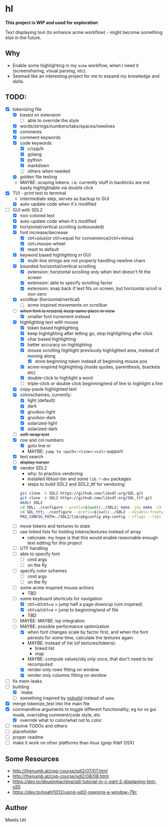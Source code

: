 # hl

**This project is WIP and used for exploration**

Text displaying tool (to enhance acme workflow) - might become something else in the future.

## Why

* Enable some highlighting in my `acme` workflow, when I need it (screensharing, visual parsing, etc).
* Seemed like an interesting project for me to expand my knowledge and skills.

## TODO:

- [x] tokenizing file
	- [x] based on extension
		- [ ] able to override the style
	- [x] words/strings/numbers/tabs/spaces/newlines
	- [x] comments
	- [x] comment keywords
	- [x] code keywords
		- [x] c/cpp/h
		- [x] golang
		- [x] python
		- [x] markdown
		- [ ] others when needed
	- [x] golden file testing
	- MAYBE: scoping tokens. i.e. currently stuff in backticks are not easily highlightable via double click
- [x] TUI - print text to terminal
	- intermediate step, serves as backup to GUI
	- [x] auto-update code when it's modified
- [ ] GUI with SDL2
	- [x] non-colored text
	- [x] auto-update code when it's modified
	- [x] horizontal/vertical scrolling (unbounded)
	- [x] font increase/decrease
		- [x] ctrl+plus(or ctrl+equal for convenience)/ctrl+minus
		- [x] ctrl+mouse-wheel
		- [x] reset to default
	- [x] keyword based highlighting in GUI
		- [x] multi-line strings are not properly handling newline chars
	- [x] bounded horizontal/vertical scrolling
		- [x] extension: horizontal scrolling only when text doesn't fit the screen
		- [x] extension: able to specify scrolling factor
		- [x] extension: snap back if text fits on screen, but horizontal scroll is non-zero
	- [x] scrollbar (horizontal/vertical)
		- [ ] acme inspired movements on scrollbar
	- [ ] ~~when font is resized, keep same place in view~~
		- [x] smaller font increment instead
	- [x] highlighting text with mouse
		- [x] token based highlighting
		- [x] keep highlighting after letting go, stop highlighting after click
		- [x] char based highlighting
		- [x] better accuracy on highlighting
		- [x] mouse scrolling highlight previously highlighted area, instead of moving along
			 - [x] store beginning token instead of beginning mouse pos
		- [x] acme-inspired highlighting (inside quotes, parenthesis, brackets etc)
		- [x] double-click to highlight a word
		- [ ] triple-click or double click beginning/end of line to highlight a line
	- [x] copy-paste highlighted text
	- [x] colorschemes; currently:
		- [x] light (default)
		- [x] dark
		- [x] gruvbox-light
		- [x] gruvbox-dark
		- [x] solarized-light
		- [x] solarized-dark
	- [ ] ~~soft-wrap text~~
	- [x] row and col numbers
		- [x] goto line nr
		- MAYBE: `jump to <path>:<line>:<col>` support
	- [x] text search
	- [ ] ~~display cursor~~
	- [x] vendor SDL2
		- why: to practice vendoring
		- installed libtool-bin and some `lib.*-dev` packages
		- steps to build SDL2 and SDL2_ttf for vendoring:
		```sh
		git clone -b SDL2 https://github.com/libsdl-org/SDL.git
		git clone -b SDL2 https://github.com/libsdl-org/SDL_ttf.git
		mkdir SDL2
		cd SDL; ./configure --prefix=$(pwd)/../SDL2; make -j4; make -j4 install; cd ..
		cd SDL_ttf; ./configure --prefix=$(pwd)/../SDL2 --disable-freetype-builtin --disable-harfbuzz-builtin; make -j4; make -j4 install; cd ..
		PKG_CONFIG_PATH=./SDL2/lib/pkgconfig pkg-config --cflags --libs sdl2 SDL2_ttf # prints include and lib paths, but this has been added to Makefile as well
		```
	- [ ] move tokens and textures to state
	- [ ] use linked lists for holding tokens/textures instead of array
		- rationale: my hope is that this would enable reasonable enough text editing for this project
	- [ ] UTF handling
	- [ ] able to specify font
		- [ ] cmd args 
		- [ ] on the fly
	- [ ] specify color schemes
		- [ ] cmd args
		- [ ] on the fly
	- [ ] some acme-inspired mouse actions
		- TBD
	- [ ] some keyboard shortcuts for navigation
		- [x] ctrl+d/ctrl+u = jump half a page down/up (vim inspired)
		- [x] ctrl+a/ctrl+e = jump to beginning/end of file
		- TBD
	- [ ] MAYBE: MAYBE: lsp integration
	- [ ] MAYBE: possible performance optimization
		- [x] when font changes scale by factor first, and when the font persists for some time, calculate the textures again.
		- MAYBE: instead of list (of textures/tokens):
			- linked list
			- map
		- MAYBE: compute values/obj only once, that don't need to be recomputed
		- [x] render only rows fitting on window
		- [x] render only columns fitting on window
- [ ] fix mem-leaks
- [ ] building
	- [x] `make
	- [ ] something inspired by [nobuild](https://github.com/tsoding/nob.h) instead of `make`
- [x] merge tokenize_test into the main file
- [x] commandline arguments to toggle different functionality; eg tui vs gui mode, overriding comment/code style, etc
	- [x] override what to color/what not to color
- [ ] resolve TODOs and others
- [ ] placeholder
- [ ] proper readme
- [ ] make it work on other platforms than linux (grep ifdef OSX)

## Some Resources

- http://thenumb.at/cpp-course/sdl2/07/07.html
- http://thenumb.at/cpp-course/sdl2/08/08.html
- https://dev.to/deusinmachina/sdl-tutorial-in-c-part-2-displaying-text-o55
- https://dev.to/noah11012/using-sdl2-opening-a-window-79c


## Author

Meelis Utt